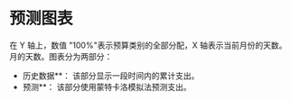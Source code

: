 # 预测图表

在 Y 轴上，数值 "100%"表示预算类别的全部分配，X 轴表示当前月份的天数。月的天数。图表分为两部分：
- 历史数据**： 该部分显示一段时间内的累计支出。
- 预测**： 该部分使用蒙特卡洛模拟法预测支出。
